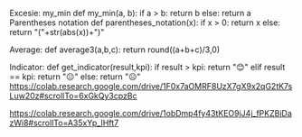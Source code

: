 Excesie:
my_min
def my_min(a, b):
    if a > b:
        return b
    else:
        return a
Parentheses notation 
def parentheses_notation(x):
    if x > 0:
        return x
    else:
        return "("+str(abs(x))+")"

Average:
def average3(a,b,c):
    return round((a+b+c)/3,0)

Indicator:
def get_indicator(result,kpi):
    if result > kpi:
        return "😊"
    elif result == kpi:
        return "😐"
    else:
        return "☹️"
https://colab.research.google.com/drive/1F0x7aOMRF8UzX7gX9x2qG2tK7sLuw20z#scrollTo=6xGkQy3cpzBc

https://colab.research.google.com/drive/1obDmp4fy43tKEO9jJ4j_fPKZBiDazWi8#scrollTo=A35xYp_IHft7
